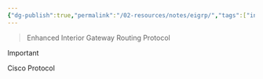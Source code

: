 ```yaml
---
{"dg-publish":true,"permalink":"/02-resources/notes/eigrp/","tags":["informatik/netzwerk/protokoll"],"noteIcon":"","updated":"2025-10-29T12:59:05.749+01:00"}
---
```


> Enhanced Interior Gateway Routing Protocol

>[!important] 
>Cisco Protocol

